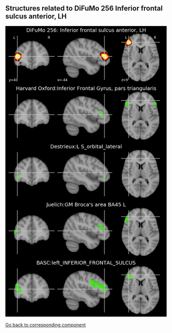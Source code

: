 


## Structures related to DiFuMo 256 Inferior frontal sulcus anterior, LH

![94](94.jpg "Structures related to DiFuMo 256 Inferior frontal sulcus anterior, LH")

[Go back to corresponding component](https://parietal-inria.github.io/DiFuMo/256/html/94.html)
